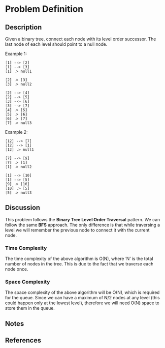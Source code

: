 # Problem Definition

## Description

Given a binary tree, connect each node with its level order successor. The last node of each level should point to a null node.

Example 1:

```plantuml
[1] --> [2]
[1] --> [3]
[1] .> null1

[2] .> [3]
[3] .> null2

[2] --> [4]
[2] --> [5]
[3] --> [6]
[3] --> [7]
[4] .> [5]
[5] .> [6]
[6] .> [7]
[7] .> null3
```

Example 2:

```plantuml
[12] --> [7]
[12] --> [1]
[12] .> null1

[7] --> [9]
[7] .> [1]
[1] .> null2

[1] --> [10]
[1] --> [5]
[9] .> [10]
[10] .> [5]
[5] .> null3
```

## Discussion

This problem follows the **Binary Tree Level Order Traversal** pattern. We can follow the same **BFS** approach. The only difference is that while traversing a level we will remember the previous node to connect it with the current node.

### Time Complexity

The time complexity of the above algorithm is O(N), where ‘N’ is the total number of nodes in the tree. This is due to the fact that we traverse each node once.

### Space Complexity

The space complexity of the above algorithm will be O(N), which is required for the queue. Since we can have a maximum of N/2 nodes at any level (this could happen only at the lowest level), therefore we will need O(N) space to store them in the queue.

## Notes

## References
